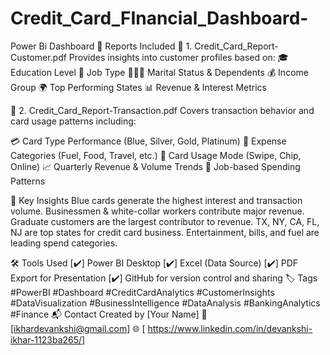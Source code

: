 # Credit_Card_FInancial_Dashboard-
Power Bi Dashboard
📁 Reports Included
🔹 1. Credit_Card_Report-Customer.pdf
Provides insights into customer profiles based on:
🎓 Education Level
💼 Job Type
👨‍👩‍👧 Marital Status & Dependents
💰 Income Group
🌍 Top Performing States
📊 Revenue & Interest Metrics

🔹 2. Credit_Card_Report-Transaction.pdf
Covers transaction behavior and card usage patterns including:

💳 Card Type Performance (Blue, Silver, Gold, Platinum)
🧾 Expense Categories (Fuel, Food, Travel, etc.)
🔄 Card Usage Mode (Swipe, Chip, Online)
📈 Quarterly Revenue & Volume Trends
💼 Job-based Spending Patterns

🧠 Key Insights
Blue cards generate the highest interest and transaction volume.
Businessmen & white-collar workers contribute major revenue.
Graduate customers are the largest contributor to revenue.
TX, NY, CA, FL, NJ are top states for credit card business.
Entertainment, bills, and fuel are leading spend categories.

🛠 Tools Used
[✔️] Power BI Desktop
[✔️] Excel (Data Source)
[✔️] PDF Export for Presentation
[✔️] GitHub for version control and sharing
🏷️ Tags
#PowerBI #Dashboard #CreditCardAnalytics #CustomerInsights #DataVisualization #BusinessIntelligence #DataAnalysis #BankingAnalytics #Finance
📬 Contact
Created by [Your Name]
📧 [ikhardevankshi@gmail.com]
🌐 [ https://www.linkedin.com/in/devankshi-ikhar-1123ba265/]

